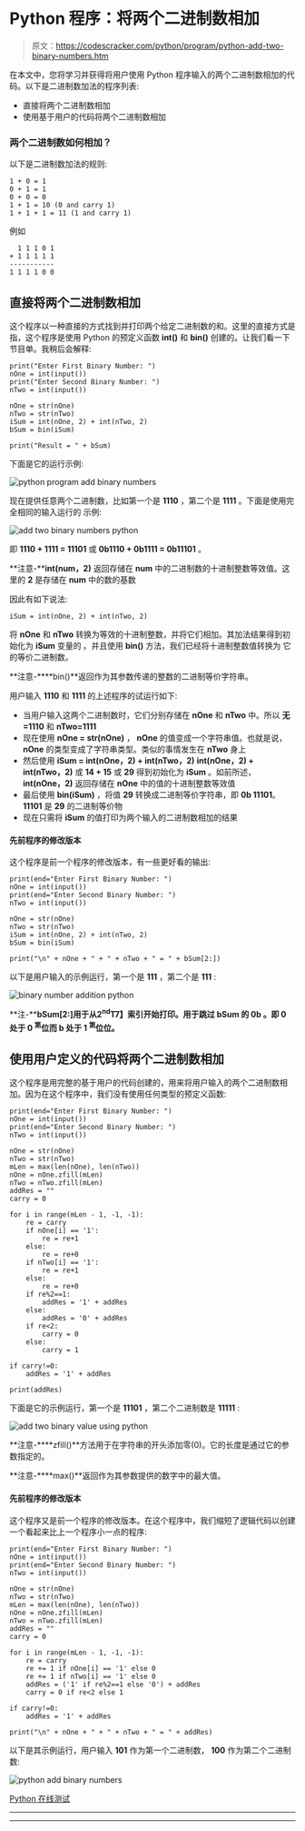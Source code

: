 # Python 程序：将两个二进制数相加

> 原文：<https://codescracker.com/python/program/python-add-two-binary-numbers.htm>

在本文中，您将学习并获得将用户使用 Python 程序输入的两个二进制数相加的代码。以下是二进制数加法的程序列表:

*   直接将两个二进制数相加
*   使用基于用户的代码将两个二进制数相加

### 两个二进制数如何相加？

以下是二进制数加法的规则:

```
1 + 0 = 1
0 + 1 = 1
0 + 0 = 0
1 + 1 = 10 (0 and carry 1)
1 + 1 + 1 = 11 (1 and carry 1)
```

例如

```
  1 1 1 0 1
+ 1 1 1 1 1
-----------
1 1 1 1 0 0
```

## 直接将两个二进制数相加

这个程序以一种直接的方式找到并打印两个给定二进制数的和。这里的直接方式是指，这个程序是使用 Python 的预定义函数 **int()** 和 **bin()** 创建的。让我们看一下节目单。我稍后会解释:

```
print("Enter First Binary Number: ")
nOne = int(input())
print("Enter Second Binary Number: ")
nTwo = int(input())

nOne = str(nOne)
nTwo = str(nTwo)
iSum = int(nOne, 2) + int(nTwo, 2)
bSum = bin(iSum)

print("Result = " + bSum)
```

下面是它的运行示例:

![python program add binary numbers](img/e69d993ef5353d8d0124191469bd4d80.png)

现在提供任意两个二进制数，比如第一个是 **1110** ，第二个是 **1111** 。下面是使用完全相同的输入运行的 示例:

![add two binary numbers python](img/181e471283b0e6a81927ef378e7050ad.png)

即 **1110 + 1111 = 11101** 或 **0b1110 + 0b1111 = 0b11101** 。

**注意-****int(num，2)** 返回存储在 **num** 中的二进制数的十进制整数等效值。这里的 **2** 是存储在 **num** 中的数的基数

因此有如下说法:

```
iSum = int(nOne, 2) + int(nTwo, 2)
```

将 **nOne** 和 **nTwo** 转换为等效的十进制整数，并将它们相加。其加法结果得到初始化为 **iSum** 变量的 。并且使用 **bin()** 方法，我们已经将十进制整数值转换为 它的等价二进制数。

**注意-****bin()**返回作为其参数传递的整数的二进制等价字符串。

用户输入 **1110** 和 **1111** 的上述程序的试运行如下:

*   当用户输入这两个二进制数时，它们分别存储在 **nOne** 和 **nTwo** 中。所以 **无=1110** 和 **nTwo=1111**
*   现在使用 **nOne = str(nOne)** ， **nOne** 的值变成一个字符串值。也就是说， **nOne** 的类型变成了字符串类型。类似的事情发生在 **nTwo** 身上
*   然后使用 **iSum = int(nOne，2) + int(nTwo，2)**
    **int(nOne，2) + int(nTwo，2)** 或 **14 + 15** 或 **29** 得到初始化为 **iSum** 。如前所述， **int(nOne，2)** 返回存储在 **nOne** 中的值的十进制整数等效值
*   最后使用 **bin(iSum)** ，将值 **29** 转换成二进制等价字符串，即 **0b 11101**。 **11101** 是 **29** 的二进制等价物
*   现在只需将 **iSum** 的值打印为两个输入的二进制数相加的结果

#### 先前程序的修改版本

这个程序是前一个程序的修改版本，有一些更好看的输出:

```
print(end="Enter First Binary Number: ")
nOne = int(input())
print(end="Enter Second Binary Number: ")
nTwo = int(input())

nOne = str(nOne)
nTwo = str(nTwo)
iSum = int(nOne, 2) + int(nTwo, 2)
bSum = bin(iSum)

print("\n" + nOne + " + " + nTwo + " = " + bSum[2:])
```

以下是用户输入的示例运行，第一个是 **111** ，第二个是 **111** :

![binary number addition python](img/6c5db4e0149380b09a108cfce5a369da.png)

**注-****bSum[2:]**用于从**2<sup>nd</sup>T7】索引开始打印。用于跳过 **bSum** 的 **0b** 。即 **0** 处于 **0 <sup>第</sup>位**而 **b** 处于 **1 <sup>第</sup>位**位。**

## 使用用户定义的代码将两个二进制数相加

这个程序是用完整的基于用户的代码创建的，用来将用户输入的两个二进制数相加。因为在这个程序中，我们没有使用任何类型的预定义函数:

```
print(end="Enter First Binary Number: ")
nOne = int(input())
print(end="Enter Second Binary Number: ")
nTwo = int(input())

nOne = str(nOne)
nTwo = str(nTwo)
mLen = max(len(nOne), len(nTwo))
nOne = nOne.zfill(mLen)
nTwo = nTwo.zfill(mLen)
addRes = ""
carry = 0

for i in range(mLen - 1, -1, -1):
    re = carry
    if nOne[i] == '1':
        re = re+1
    else:
        re = re+0
    if nTwo[i] == '1':
        re = re+1
    else:
        re = re+0
    if re%2==1:
        addRes = '1' + addRes
    else:
        addRes = '0' + addRes
    if re<2:
        carry = 0
    else:
        carry = 1

if carry!=0:
    addRes = '1' + addRes

print(addRes)
```

下面是它的示例运行，第一个是 **11101** ，第二个二进制数是 **11111** :

![add two binary value using python](img/4e2eda8d42850213043a9db42b00287a.png)

**注意-****zfill()**方法用于在字符串的开头添加零(0)。它的长度是通过它的参数指定的。

**注意-****max()**返回作为其参数提供的数字中的最大值。

#### 先前程序的修改版本

这个程序又是前一个程序的修改版本。在这个程序中，我们缩短了逻辑代码以创建一个看起来比上一个程序小一点的程序:

```
print(end="Enter First Binary Number: ")
nOne = int(input())
print(end="Enter Second Binary Number: ")
nTwo = int(input())

nOne = str(nOne)
nTwo = str(nTwo)
mLen = max(len(nOne), len(nTwo))
nOne = nOne.zfill(mLen)
nTwo = nTwo.zfill(mLen)
addRes = ""
carry = 0

for i in range(mLen - 1, -1, -1):
    re = carry
    re += 1 if nOne[i] == '1' else 0
    re += 1 if nTwo[i] == '1' else 0
    addRes = ('1' if re%2==1 else '0') + addRes
    carry = 0 if re<2 else 1

if carry!=0:
    addRes = '1' + addRes

print("\n" + nOne + " + " + nTwo + " = " + addRes)
```

以下是其示例运行，用户输入 **101** 作为第一个二进制数， **100** 作为第二个二进制数:

![python add binary numbers](img/4a23a555aa04ad2b42550189520dc3fd.png)

[Python 在线测试](/exam/showtest.php?subid=10)

* * *

* * *